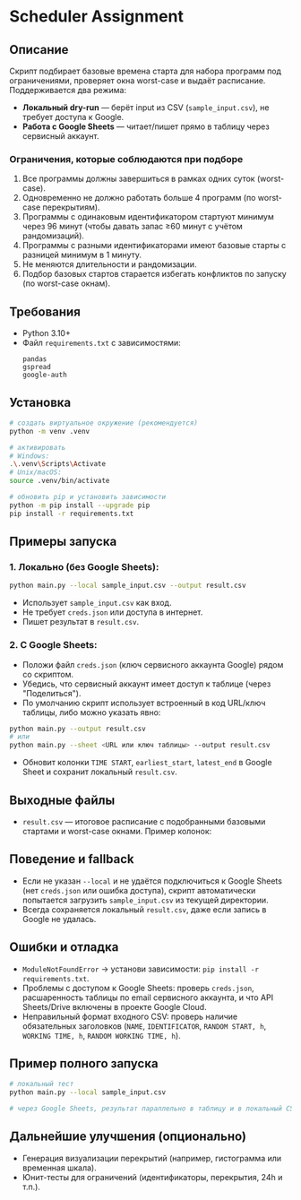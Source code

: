 # Scheduler Assignment

## Описание
Скрипт подбирает базовые времена старта для набора программ под ограничениями, проверяет окна worst-case и выдаёт расписание. Поддерживается два режима:

- **Локальный dry-run** — берёт input из CSV (`sample_input.csv`), не требует доступа к Google.  
- **Работа с Google Sheets** — читает/пишет прямо в таблицу через сервисный аккаунт.

### Ограничения, которые соблюдаются при подборе
1. Все программы должны завершиться в рамках одних суток (worst-case).  
2. Одновременно не должно работать больше 4 программ (по worst-case перекрытиям).  
3. Программы с одинаковым идентификатором стартуют минимум через 96 минут (чтобы давать запас ≥60 минут с учётом рандомизаций).  
4. Программы с разными идентификаторами имеют базовые старты с разницей минимум в 1 минуту.  
5. Не меняются длительности и рандомизации.  
6. Подбор базовых стартов старается избегать конфликтов по запуску (по worst-case окнам).

## Требования
- Python 3.10+  
- Файл `requirements.txt` с зависимостями:  
  ```
  pandas
  gspread
  google-auth
  ```

## Установка

```bash
# создать виртуальное окружение (рекомендуется)
python -m venv .venv

# активировать
# Windows:
.\.venv\Scripts\Activate
# Unix/macOS:
source .venv/bin/activate

# обновить pip и установить зависимости
python -m pip install --upgrade pip
pip install -r requirements.txt
```

## Примеры запуска

### 1. Локально (без Google Sheets):
```bash
python main.py --local sample_input.csv --output result.csv
```
- Использует `sample_input.csv` как вход.  
- Не требует `creds.json` или доступа в интернет.  
- Пишет результат в `result.csv`.

### 2. С Google Sheets:
- Положи файл `creds.json` (ключ сервисного аккаунта Google) рядом со скриптом.  
- Убедись, что сервисный аккаунт имеет доступ к таблице (через "Поделиться").  
- По умолчанию скрипт использует встроенный в код URL/ключ таблицы, либо можно указать явно:

```bash
python main.py --output result.csv
# или
python main.py --sheet <URL или ключ таблицы> --output result.csv
```

- Обновит колонки `TIME START`, `earliest_start`, `latest_end` в Google Sheet и сохранит локальный `result.csv`.

## Выходные файлы

- `result.csv` — итоговое расписание с подобранными базовыми стартами и worst-case окнами. Пример колонок:


## Поведение и fallback

- Если не указан `--local` и не удаётся подключиться к Google Sheets (нет `creds.json` или ошибка доступа), скрипт автоматически попытается загрузить `sample_input.csv` из текущей директории.  
- Всегда сохраняется локальный `result.csv`, даже если запись в Google не удалась.

## Ошибки и отладка

- `ModuleNotFoundError` → установи зависимости: `pip install -r requirements.txt`.  
- Проблемы с доступом к Google Sheets: проверь `creds.json`, расшаренность таблицы по email сервисного аккаунта, и что API Sheets/Drive включены в проекте Google Cloud.  
- Неправильный формат входного CSV: проверь наличие обязательных заголовков (`NAME`, `IDENTIFICATOR`, `RANDOM START, h`, `WORKING TIME, h`, `RANDOM WORKING TIME, h`).

## Пример полного запуска

```bash
# локальный тест
python main.py --local sample_input.csv

# через Google Sheets, результат параллельно в таблицу и в локальный CSV
```

## Дальнейшие улучшения (опционально)

- Генерация визуализации перекрытий (например, гистограмма или временная шкала).  
- Юнит-тесты для ограничений (идентификаторы, перекрытия, 24h и т.п.).
